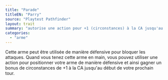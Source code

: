 ```yaml
---
title: "Parade"
titleEN: "Parry"
source: "Playtest Pathfinder"
layout: trait
summary: "autorise une action pour +1 (circonstances) à la CA jusqu'au début du prochain tour"
categories:
  - "arme"
---
```

Cette arme peut être utilisée de manière défensive pour bloquer les attaques. Quand vous tenez cette arme en main, vous pouvez utiliser une action pour positionner votre arme de manière défensive et ainsi gagner un bonus de circonstances de +1 à la CA jusqu'au début de votre prochain tour.
